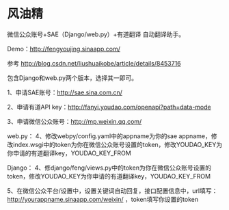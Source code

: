 风油精
===========
微信公众账号+SAE（Django/web.py）+有道翻译  自动翻译助手。

Demo：http://fengyoujing.sinaapp.com/

参考 http://blog.csdn.net/liushuaikobe/article/details/8453716

包含Django和web.py两个版本，选择其一即可。

1、申请SAE账号：http://sae.sina.com.cn/

2、申请有道API key：http://fanyi.youdao.com/openapi?path=data-mode

3、申请微信公众账号：http://mp.weixin.qq.com/

web.py：
4、修改webpy/config.yaml中的appname为你的sae appname，修改index.wsgi中的token为你在微信公众账号设置的token，修改YOUDAO_KEY为你申请的有道翻译key，YOUDAO_KEY_FROM

Django：
4、修django/feng/views.py中的token为你在微信公众账号设置的token，修改YOUDAO_KEY为你申请的有道翻译key，YOUDAO_KEY_FROM

5、在微信公众平台/设置中，设置关键词自动回复，接口配置信息中，url填写：http://yourappname.sinaapp.com/weixin/
，token填写你设置的token
